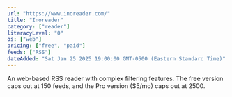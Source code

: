 ```yaml
---
url: "https://www.inoreader.com/"
title: "Inoreader"
category: ["reader"]
literacyLevel: "0"
os: ["web"]
pricing: ["free", "paid"]
feeds: ["RSS"]
dateAdded: "Sat Jan 25 2025 19:00:00 GMT-0500 (Eastern Standard Time)"
---
```


An web-based RSS reader with complex filtering features. The free version caps out at 150 feeds, and the Pro version ($5/mo) caps out at 2500.